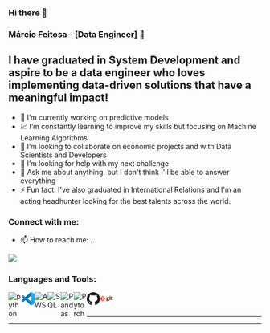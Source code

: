### Hi there 👋

### Márcio Feitosa - [Data Engineer] 👋

## I have graduated in System Development and aspire to be a data engineer who loves implementing data-driven solutions that have a meaningful impact!

- 🔭 I’m currently working on predictive models
- 📈 I’m constantly learning to improve my skills but focusing on Machine Learning Algorithms
- 👯 I’m looking to collaborate on economic projects and with Data Scientists and Developers
- 🤔 I’m looking for help with my next challenge
- 💬 Ask me about anything, but I don't think I'll be able to answer everything
- ⚡ Fun fact: I've also graduated in International Relations and I'm an acting headhunter looking for the best talents across the world.


### Connect with me:
- 📫 How to reach me: ...

[<img align="left"  width="22px" src="https://cdn.jsdelivr.net/npm/simple-icons@3.4.0/icons/linkedin.svg" />](https://www.linkedin.com/in/mfeitosa/)

<br />

### Languages and Tools:

<img align="left" alt="python" width="26px" src="https://cdn.jsdelivr.net/npm/simple-icons@3.4.0/icons/python.svg" />

<img align="left" alt="visual studio code" width="26px" src="https://raw.githubusercontent.com/github/explore/80688e429a7d4ef2fca1e82350fe8e3517d3494d/topics/visual-studio-code/visual-studio-code.png" />

<img align="left" alt="AWS" width="26px" src="https://cdn.jsdelivr.net/npm/simple-icons@3.4.0/icons/amazonaws.svg" />

<img align="left" alt="SQL" width="26px" src="https://cdn.jsdelivr.net/npm/simple-icons@3.4.0/icons/postgresql.svg" />

<img align="left" alt="Pandas" width="26px" src="https://cdn.jsdelivr.net/npm/simple-icons@3.4.0/icons/pandas.svg" />

<img align="left" alt="Pytorch" width="26px" src="https://cdn.jsdelivr.net/npm/simple-icons@3.4.0/icons/pytorch.svg" />

<img align="left" alt="GitHub" width="26px" src="https://raw.githubusercontent.com/github/explore/78df643247d429f6cc873026c0622819ad797942/topics/github/github.png" />

<img align="left" alt="Git" width="26px" src="https://raw.githubusercontent.com/github/explore/80688e429a7d4ef2fca1e82350fe8e3517d3494d/topics/git/git.png" />

<br />
<br />


---

<!-- BLOG-POST-LIST:END -->

---

[e-mail]: marcfeitosa1@gmail.com
[linkedin]: linkedin.com/in/cabreirajm
